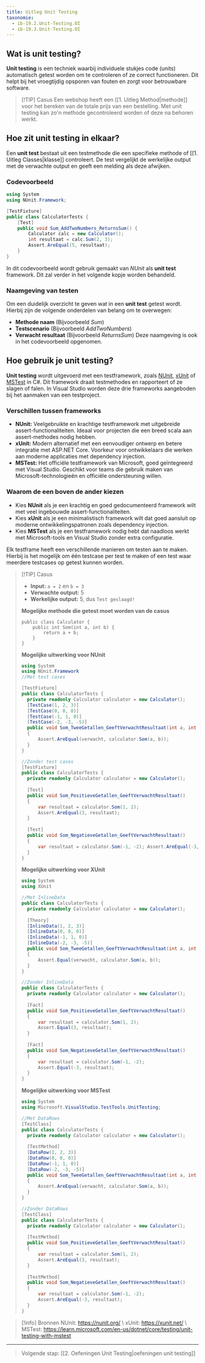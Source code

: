 ```yaml
---
title: Uitleg Unit Testing
taxonomie:
  - ib-19.2.Unit-Testing.OI
  - ib-19.3.Unit-Testing.OI
---
```


## Wat is unit testing?
**Unit testing** is een techniek waarbij individuele stukjes code (units) automatisch getest worden om te controleren of ze correct functioneren. Dit helpt bij het vroegtijdig opsporen van fouten en zorgt voor betrouwbare software.

> [!TIP] Casus 
> Een webshop heeft een [[1. Uitleg Method|methode]] voor het bereken van de totale prijs van een bestelling. Met unit testing kan zo'n methode gecontroleerd worden of deze na behoren werkt.

## Hoe zit unit testing in elkaar?
Een **unit test** bestaat uit een testmethode die een specifieke methode of [[1. Uitleg Classes|klasse]] controleert. De test vergelijkt de werkelijke output met de verwachte output en geeft een melding als deze afwijken.

### Codevoorbeeld
```csharp
using System
using NUnit.Framework;

[TestFixture]
public class CalculatorTests {
    [Test]
    public void Sum_AddTwoNumbers_ReturnsSum() {
        Calculator calc = new Calculator();
        int resultaat = calc.Sum(2, 3);
        Assert.AreEqual(5, resultaat);
    }
}
```

In dit codevoorbeeld wordt gebruik gemaakt van *NUnit* als **unit test** framework. Dit zal verder in het volgende kopje worden behandeld.

### Naamgeving van testen
Om een duidelijk overzicht te geven wat in een **unit test** getest wordt. Hierbij zijn de volgende onderdelen van belang om te overwegen:
- **Methode naam** (Bijvoorbeeld *Sum*)
- **Testscenario** (Bijvoorbeeld *AddTwoNumbers*)
- **Verwacht resultaat** (Bijvoorbeeld *ReturnsSum*)
Deze naamgeving is ook in het codevoorbeeld opgenomen.

## Hoe gebruik je unit testing?
**Unit testing** wordt uitgevoerd met een testframework, zoals [NUnit](https://nunit.org/), [xUnit](https://xunit.net/) of [MSTest](https://learn.microsoft.com/en-us/dotnet/core/testing/unit-testing-with-mstest) in C#. Dit framework draait testmethodes en rapporteert of ze slagen of falen. In Visual Studio worden deze drie frameworks aangeboden bij het aanmaken van een testproject. 

### Verschillen tussen frameworks
- **NUnit:** Veelgebruikte en krachtige testframework met uitgebreide assert-functionaliteiten. Ideaal voor projecten die een breed scala aan assert-methodes nodig hebben.
- **xUnit:** Modern alternatief met een eenvoudiger ontwerp en betere integratie met ASP.NET Core. Voorkeur voor ontwikkelaars die werken aan moderne applicaties met dependency injection.
- **MSTest:** Het officiële testframework van Microsoft, goed geïntegreerd met Visual Studio. Geschikt voor teams die gebruik maken van Microsoft-technologieën en officiële ondersteuning willen.

### Waarom de een boven de ander kiezen
- Kies **NUnit** als je een krachtig en goed gedocumenteerd framework wilt met veel ingebouwde assert-functionaliteiten.
- Kies **xUnit** als je een minimalistisch framework wilt dat goed aansluit op moderne ontwikkelingspatronen zoals dependency injection.
- Kies **MSTest** als je een testframework nodig hebt dat naadloos werkt met Microsoft-tools en Visual Studio zonder extra configuratie.

Elk testframe heeft een verschillende manieren om testen aan te maken. Hierbij is het mogelijk om één testcase per test te maken of een test waar meerdere testcases op getest kunnen worden.

> [!TIP] Casus
> - **Input:** `a = 2` en `b = 3`
> - **Verwachte output:** 5
> - **Werkelijke output:** 5, dus `Test geslaagd!`
> 
> **Mogelijke methode die getest moet worden van de casus**
> ```
> public class Calculator {
>     public int Som(int a, int b) {
>         return a + b;
>     }
> }
> ```
> 
> **Mogelijke uitwerking voor NUnit**
> ```csharp
> using System 
> using NUnit.Framework 
> //Met test cases
>
> [TestFixture]
> public class CalculatorTests { 
>	private readonly Calculator calculator = new Calculator(); 
> 	[TestCase(1, 2, 3)] 
> 	[TestCase(0, 0, 0)] 
> 	[TestCase(-1, 1, 0)] 
> 	[TestCase(-2, -3, -5)] 
> 	public void Som_TweeGetallen_GeeftVerwachtResultaat(int a, int b, int verwacht) 
> 	{ 
> 		Assert.AreEqual(verwacht, calculator.Som(a, b)); 
> 	} 
> }
> 
> //Zonder test cases
> [TestFixture] 
> public class CalculatorTests { 
>  	private readonly Calculator calculator = new Calculator(); 
> 	
> 	[Test] 
> 	public void Som_PositieveGetallen_GeeftVerwachtResultaat() 
> 	{ 
> 		var resultaat = calculator.Som(1, 2); 
> 		Assert.AreEqual(3, resultaat); 
> 	}
> 	
> 	[Test] 
> 	public void Som_NegatieveGetallen_GeeftVerwachtResultaat() 
> 	{ 
> 		var resultaat = calculator.Som(-1, -2); Assert.AreEqual(-3, resultaat); 
> 	}
> }
> ```
>
> **Mogelijke uitwerking voor XUnit**
> ```csharp
> using System
> using XUnit
>
> //Met InlineData
> public class CalculatorTests { 
>	private readonly Calculator calculator = new Calculator(); 
>	
>	[Theory] 
>	[InlineData(1, 2, 3)]
>	[InlineData(0, 0, 0)] 
>	[InlineData(-1, 1, 0)] 
>	[InlineData(-2, -3, -5)] 
>	public void Som_TweeGetallen_GeeftVerwachtResultaat(int a, int b, int verwacht) 
>	{ 
>		Assert.Equal(verwacht, calculator.Som(a, b)); 
>	} 
> }
>
> //Zonder InlineData
> public class CalculatorTests { 
>	private readonly Calculator calculator = new Calculator(); 
>	
>	[Fact] 
>	public void Som_PositieveGetallen_GeeftVerwachtResultaat() 
>	{ 
>		var resultaat = calculator.Som(1, 2); 
>		Assert.Equal(3, resultaat); 
>	} 
>	
>	[Fact] 
>	public void Som_NegatieveGetallen_GeeftVerwachtResultaat() 
>	{ 
>		var resultaat = calculator.Som(-1, -2); 
>		Assert.Equal(-3, resultaat); 
>	}
> }
> ```
>
> **Mogelijke uitwerking voor MSTest**
> ```csharp
> using System
> using Microsoft.VisualStudio.TestTools.UnitTesting; 
>
> //Met DataRows
> [TestClass] 
> public class CalculatorTests { 
>	private readonly Calculator calculator = new Calculator(); 
>	
>	[TestMethod] 
>	[DataRow(1, 2, 3)] 
>	[DataRow(0, 0, 0)] 
>	[DataRow(-1, 1, 0)] 
>	[DataRow(-2, -3, -5)]
>	public void Som_TweeGetallen_GeeftVerwachtResultaat(int a, int b, int verwacht) 
>	{ 
>		Assert.AreEqual(verwacht, calculator.Som(a, b)); 
>	} 
> }
>
> //Zonder DataRows
> [TestClass] 
> public class CalculatorTests { 
>	private readonly Calculator calculator = new Calculator(); 
>	
>	[TestMethod] 
>	public void Som_PositieveGetallen_GeeftVerwachtResultaat() 
>	{ 
>		var resultaat = calculator.Som(1, 2); 
>		Assert.AreEqual(3, resultaat); 
>	} 
>	
>	[TestMethod] 
>	public void Som_NegatieveGetallen_GeeftVerwachtResultaat() 
>	{ 
>		var resultaat = calculator.Som(-1, -2); 
>		Assert.AreEqual(-3, resultaat); 
>	}
> }
> ```

> [!info] Bronnen
> NUnit: https://nunit.org/ \ 
> xUnit: https://xunit.net/ \ 
> MSTest: https://learn.microsoft.com/en-us/dotnet/core/testing/unit-testing-with-mstest


---

> Volgende stap: [[2. Oefeningen Unit Testing|oefeningen unit testing]]